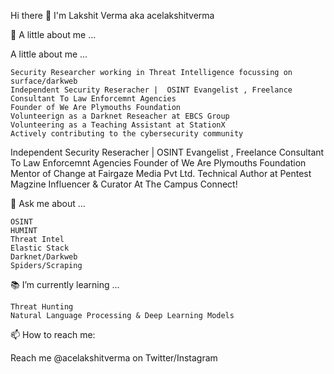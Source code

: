 Hi there 👋
I'm Lakshit Verma aka acelakshitverma

👨 A little about me ...


 A little about me ...

    Security Researcher working in Threat Intelligence focussing on surface/darkweb
    Independent Security Reseracher |  OSINT Evangelist , Freelance Consultant To Law Enforcemnt Agencies
    Founder of We Are Plymouths Foundation
    Volunteerign as a Darknet Reseacher at EBCS Group
    Volunteering as a Teaching Assistant at StationX
    Actively contributing to the cybersecurity community
    
Independent Security Reseracher |  OSINT Evangelist , Freelance Consultant To Law Enforcemnt Agencies
Founder of We Are Plymouths Foundation
Mentor of Change at Fairgaze Media Pvt Ltd.
Technical Author at Pentest Magzine
Influencer & Curator At The Campus Connect!


💬 Ask me about ...

    OSINT
    HUMINT
    Threat Intel
    Elastic Stack
    Darknet/Darkweb
    Spiders/Scraping

📚 I’m currently learning ...

    Threat Hunting
    Natural Language Processing & Deep Learning Models

📫 How to reach me:

Reach me @acelakshitverma on Twitter/Instagram


